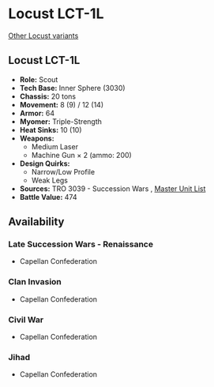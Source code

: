 # Locust LCT-1L 

[Other Locust variants](../locust.md) 

## Locust LCT-1L 

- **Role:** Scout 
- **Tech Base:** Inner Sphere (3030) 
- **Chassis:** 20 tons 
- **Movement:** 8 (9) / 12 (14) 
- **Armor:** 64 
- **Myomer:** Triple-Strength 
- **Heat Sinks:** 10 (10) 
- **Weapons:** 
  - Medium Laser 
  - Machine Gun × 2 (ammo: 200) 
- **Design Quirks:** 
  - Narrow/Low Profile 
  - Weak Legs 
- **Sources:** TRO 3039 - Succession Wars , [Master Unit List](http://masterunitlist.info/Unit/Details/1898/locust-lct-1l) 
- **Battle Value:** 474 

## Availability 

### Late Succession Wars - Renaissance 

- Capellan Confederation 

### Clan Invasion 

- Capellan Confederation 

### Civil War 

- Capellan Confederation 

### Jihad 

- Capellan Confederation 

